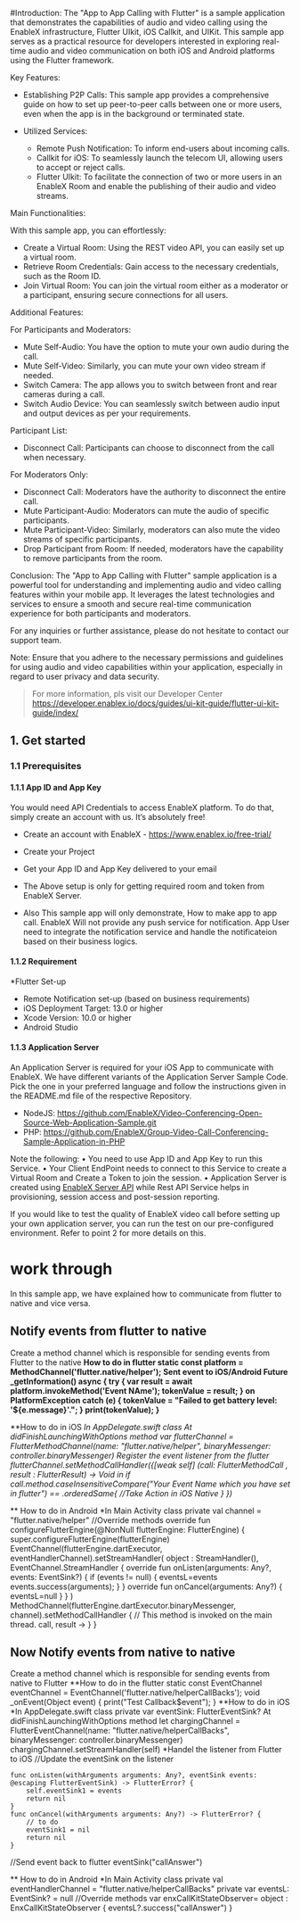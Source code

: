 #Introduction:
The "App to App Calling with Flutter" is a sample application that demonstrates the capabilities of audio and video calling using the EnableX infrastructure, Flutter UIkit, iOS Callkit, and UIKit. This sample app serves as a practical resource for developers interested in exploring real-time audio and video communication on both iOS and Android platforms using the Flutter framework.

Key Features:

* Establishing P2P Calls: This sample app provides a comprehensive guide on how to set up peer-to-peer calls between one or more users, even when the app is in the background or terminated state.

* Utilized Services:
    * Remote Push Notification: To inform end-users about incoming calls.
    * Callkit for iOS: To seamlessly launch the telecom UI, allowing users to accept or reject calls.
    * Flutter UIkit: To facilitate the connection of two or more users in an EnableX Room and enable the publishing of their audio and video streams.

Main Functionalities:

With this sample app, you can effortlessly:
* Create a Virtual Room: Using the REST video API, you can easily set up a virtual room.
* Retrieve Room Credentials: Gain access to the necessary credentials, such as the Room ID.
* Join Virtual Room: You can join the virtual room either as a moderator or a participant, ensuring secure connections for all users.

Additional Features:

For Participants and Moderators:
* Mute Self-Audio: You have the option to mute your own audio during the call.
* Mute Self-Video: Similarly, you can mute your own video stream if needed.
* Switch Camera: The app allows you to switch between front and rear cameras during a call.
* Switch Audio Device: You can seamlessly switch between audio input and output devices as per your requirements.

Participant List:
* Disconnect Call: Participants can choose to disconnect from the call when necessary.

For Moderators Only:
* Disconnect Call: Moderators have the authority to disconnect the entire call.
* Mute Participant-Audio: Moderators can mute the audio of specific participants.
* Mute Participant-Video: Similarly, moderators can also mute the video streams of specific participants.
* Drop Participant from Room: If needed, moderators have the capability to remove participants from the room.

Conclusion:
The "App to App Calling with Flutter" sample application is a powerful tool for understanding and implementing audio and video calling features within your mobile app. It leverages the latest technologies and services to ensure a smooth and secure real-time communication experience for both participants and moderators.

For any inquiries or further assistance, please do not hesitate to contact our support team.

Note: Ensure that you adhere to the necessary permissions and guidelines for using audio and video capabilities within your application, especially in regard to user privacy and data security.


> For more information, pls visit our Developer Center
    https://developer.enablex.io/docs/guides/ui-kit-guide/flutter-ui-kit-guide/index/

## 1. Get started

### 1.1 Prerequisites

#### 1.1.1 App ID and App Key 

You would need API Credentials to access EnableX platform. To do that, simply create an account with us. It’s absolutely free!

* Create an account with EnableX - https://www.enablex.io/free-trial/
* Create your Project
* Get your App ID and App Key delivered to your email

* The Above setup is only for getting required room and token from EnableX Server.
* Also This sample app will only demonstrate, How to make app to app call. EnableX Will not provide any push service for notification. App User need to integrate the notification service and handle the notificateion based on their business logics.

#### 1.1.2 Requirement
*Flutter Set-up
* Remote Notification set-up (based on business requirements)
* iOS Deployment Target: 13.0 or higher
* Xcode Version: 10.0 or higher
* Android Studio

#### 1.1.3 Application Server

An Application Server is required for your iOS App to communicate with EnableX. We have different variants of the Application Server Sample Code. Pick the one in your preferred language and follow the instructions given in the README.md file of the respective Repository.

* NodeJS: https://github.com/EnableX/Video-Conferencing-Open-Source-Web-Application-Sample.git 
* PHP: https://github.com/EnableX/Group-Video-Call-Conferencing-Sample-Application-in-PHP

Note the following:
•    You need to use App ID and App Key to run this Service.
•    Your Client EndPoint needs to connect to this Service to create a Virtual Room and Create a Token to join the session.
•    Application Server is created using [EnableX Server API](https://developer.enablex.io/docs/guides/video-guide/sample-codes/video-calling-app/#demo-application-server) while Rest API Service helps in provisioning, session access and post-session reporting.

If you would like to test the quality of EnableX video call before setting up your own application server,  you can run the test on our pre-configured environment. Refer to point 2 for more details on this.

# work through

In this sample app, we have explained how to communicate from flutter to native and vice versa.

## Notify events from flutter to native
Create a method channel which is responsible for sending events from Flutter to the native
**How to do in flutter
static const platform = MethodChannel('flutter.native/helper');
Sent event to iOS/Android
Future<void> _getInformation() async {
    try {
    var result = await platform.invokeMethod('Event NAme');
      tokenValue = result;
    } on PlatformException catch (e) {
      tokenValue = "Failed to get battery level: '${e.message}'.";
    }
    print(tokenValue);
  }**
  
**How to do in iOS
*In AppDelegate.swift class 
At didFinishLaunchingWithOptions method
          var flutterChannel  = FlutterMethodChannel(name: "flutter.native/helper",
                                                    binaryMessenger: controller.binaryMessenger)
Register the event listener from the flutter 
        flutterChannel.setMethodCallHandler({[weak self] (call: FlutterMethodCall , result : FlutterResult) -> Void in
          if call.method.caseInsensitiveCompare("Your Event Name which you have set in flutter") == .orderedSame{
              //Take Action in iOS Native
          }
      })*

** How to do in Android
*In Main Activity class 
    private val channel = "flutter.native/helper"
    //Override methods
    override fun configureFlutterEngine(@NonNull flutterEngine: FlutterEngine) {
        super.configureFlutterEngine(flutterEngine)
        EventChannel(flutterEngine.dartExecutor, eventHandlerChannel).setStreamHandler(
            object : StreamHandler(), EventChannel.StreamHandler {
                override fun onListen(arguments: Any?, events: EventSink?) {
                    if (events != null) {
                        eventsL=events
                        events.success(arguments);
                    }
                }
                override fun onCancel(arguments: Any?) {
                    eventsL=null
                }
            }
        )
        MethodChannel(flutterEngine.dartExecutor.binaryMessenger, channel).setMethodCallHandler {
            // This method is invoked on the main thread.
                call, result ->
        }
    }
## Now Notify events from native to native
Create a method channel which is responsible for sending events from native to Flutter
**How to do in the flutter
    static const EventChannel eventChannel = EventChannel('flutter.native/helperCallBacks');
    void _onEvent(Object event) {
    print("Test Callback$event");
  }
**How to do in iOS
*In AppDelegate.swift class 
    private var eventSink: FlutterEventSink?
At didFinishLaunchingWithOptions method
                let chargingChannel = FlutterEventChannel(name: "flutter.native/helperCallBacks",
                                                    binaryMessenger: controller.binaryMessenger)
          chargingChannel.setStreamHandler(self) 
*Handel the listener from Flutter to iOS
//Update the eventSink on the listener

    func onListen(withArguments arguments: Any?, eventSink events: @escaping FlutterEventSink) -> FlutterError? {
        self.eventSink1 = events
        return nil
    }
    func onCancel(withArguments arguments: Any?) -> FlutterError? {
        // to do
        eventSink1 = nil
        return nil
    }
   //Send event back to flutter
           eventSink("callAnswer")       

** How to do in Android
*In Main Activity class 
    private val eventHandlerChannel = "flutter.native/helperCallBacks"
    private var eventsL: EventSink? = null
    //Override methods
    var enxCallKitStateObserver=  object : EnxCallKitStateObserver {
                   eventsL?.success("callAnswer")
           }


